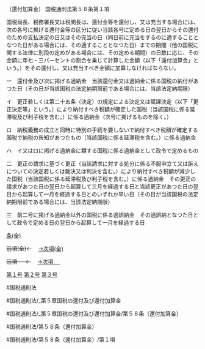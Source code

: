 （還付加算金）
国税通則法第５８条第１項

国税局長、税務署長又は税関長は、還付金等を還付し、又は充当する場合には、次の各号に掲げる還付金等の区分に従い当該各号に定める日の翌日からその還付のための支払決定の日又はその充当の日（同日前に充当をするのに適することとなつた日がある場合には、その適することとなつた日）までの期間（他の国税に関する法律に別段の定めがある場合には、その定める期間）の日数に応じ、その金額に年七・三パーセントの割合を乗じて計算した金額（以下「還付加算金」という。）をその還付し、又は充当すべき金額に加算しなければならない。

一　還付金及び次に掲げる過納金　当該還付金又は過納金に係る国税の納付があつた日（その日が当該国税の法定納期限前である場合には、当該法定納期限）

イ　更正若しくは第二十五条（決定）の規定による決定又は賦課決定（以下「更正決定等」という。）により納付すべき税額が確定した国税（当該国税に係る延滞税及び利子税を含む。）に係る過納金（次号に掲げるものを除く。）

ロ　納税義務の成立と同時に特別の手続を要しないで納付すべき税額が確定する国税で納税の告知があつたもの（当該国税に係る延滞税を含む。）に係る過納金

ハ　イ又はロに掲げる過納金に類する国税に係る過納金として政令で定めるもの

二　更正の請求に基づく更正（当該請求に対する処分に係る不服申立て又は訴えについての決定若しくは裁決又は判決を含む。）により納付すべき税額が減少した国税（当該国税に係る延滞税及び利子税を含む。）に係る過納金　その更正の請求があつた日の翌日から起算して三月を経過する日と当該更正があつた日の翌日から起算して一月を経過する日とのいずれか早い日（その日が当該国税の法定納期限前である場合には、当該法定納期限）

三　前二号に掲げる過納金以外の国税に係る過誤納金　その過誤納となつた日として政令で定める日の翌日から起算して一月を経過する日

[条(全)](国税通則法＿＿＿＿＿第５８条_.md)

~~前項(全)←~~　  [→次項(全)](国税通則法＿＿＿＿＿第５８条第２項_.md)

~~前項 　 ←~~　  [→次項 　 ](国税通則法＿＿＿＿＿第５８条第２項.md)

[第１号](国税通則法＿＿＿＿＿第５８条第１項第１号.md)  [第２号](国税通則法＿＿＿＿＿第５８条第１項第２号.md)  [第３号](国税通則法＿＿＿＿＿第５８条第１項第３号.md)  

#国税通則法

#国税通則法/_第５章国税の還付及び還付加算金

#国税通則法/_第５章国税の還付及び還付加算金/第５８条（還付加算金）

#国税通則法/第５８条（還付加算金）

#国税通則法/第５８条（還付加算金）/第１項

